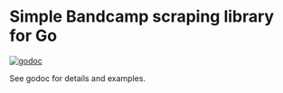 # Simple Bandcamp scraping library for Go

[![godoc](https://img.shields.io/badge/godoc-reference-5272B4.svg?style=flat-square)](https://godoc.org/github.com/thraxil/bcscrape)

See godoc for details and examples.

